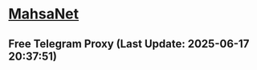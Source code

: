 
# [MahsaNet](https://t.me/mahsa_net)
## Free Telegram Proxy (Last Update: 2025-06-17 20:37:51)

    